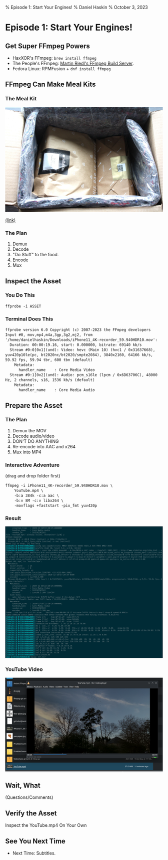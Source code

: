 % Episode 1: Start Your Engines!
% Daniel Haskin
% October 3, 2023

# Episode 1: Start Your Engines!

## Get Super FFmpeg Powers

- HaxXOR's FFmpeg: `brew install ffmpeg`
- The People's FFmpeg: [Martin Riedl's FFmpeg Build Server](https://ffmpeg.martin-riedl.de/).
- Fedora Linux: RPMFusion + `dnf install ffmpeg`

## FFmpeg Can Make Meal Kits

### The Meal Kit

![An MP4 file.](img/hellofresh.jpg)

[(link)](https://www.pcmag.com/reviews/hellofresh-meal-delivery-service)

### The Plan

1. Demux
2. Decode
3. "Do Stuff" to the food.
4. Encode
5. Mux

## Inspect the Asset

### You Do This

```
ffprobe -i ASSET
```

### Terminal Does This

```
ffprobe version 6.0 Copyright (c) 2007-2023 the FFmpeg developers
Input #0, mov,mp4,m4a,3gp,3g2,mj2, from '/home/danielhaskin/Downloads/iPhone11_4K-recorder_59.940HDR10.mov':
  Duration: 00:00:19.16, start: 0.000000, bitrate: 69140 kb/s
  Stream #0:0[0x1](und): Video: hevc (Main 10) (hvc1 / 0x31637668), yuv420p10le(pc, bt2020nc/bt2020/smpte2084), 3840x2160, 64166 kb/s, 59.92 fps, 59.94 tbr, 600 tbn (default)
    Metadata:
      handler_name    : Core Media Video
  Stream #0:1[0x2](und): Audio: pcm_s16le (lpcm / 0x6D63706C), 48000 Hz, 2 channels, s16, 1536 kb/s (default)
    Metadata:
      handler_name    : Core Media Audio
```

## Prepare the Asset

### The Plan

1. Demux the MOV
2. Decode audio/video
3. DON'T DO ANYTHING
4. Re-encode into AAC and x264
5. Mux into MP4

### Interactive Adventure

(drag and drop folder first)

```
ffmpeg -i iPhone11_4K-recorder_59.940HDR10.mov \
    YouTube.mp4 \
    -b:a 384k -c:a aac \
    -b:v 8M -c:v libx264 \
    -movflags +faststart -pix_fmt yuv420p
```

### Result

<img src="img/Episode1StartYourEngines_2023-10-03-11-15-19.png" width="720"/>

### YouTube Video

<img src="img/Episode1StartYourEngines_2023-10-03-11-16-20.png" width="720"/>

## Wait, What

(Questions/Comments)

## Verify the Asset

Inspect the YouTube.mp4 On Your Own

## See You Next Time

- Next Time: Subtitles.
